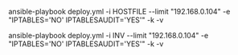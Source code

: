 ansible-playbook deploy.yml -i HOSTFILE  --limit "192.168.0.104" -e "IPTABLES='NO' IPTABLESAUDIT='YES'" -k -v

ansible-playbook deploy.yml -i INV  --limit "192.168.0.104" -e "IPTABLES='NO' IPTABLESAUDIT='YES'" -k -v
